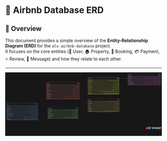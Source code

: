 # 🏡 Airbnb Database ERD

## 📖 Overview
This document provides a simple overview of the **Entity-Relationship Diagram (ERD)** for the `alx-airbnb-database` project.  
It focuses on the core entities (👤 User, 🏠 Property, 📅 Booking, 💳 Payment, ⭐ Review, 💬 Message) and how they relate to each other.  

---

![Airbnb Database ERD](./ERD/airbnb_erd.svg)  
